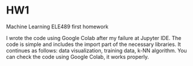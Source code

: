 # HW1
Machine Learning ELE489 first homework

I wrote the code using Google Colab after my failure at Jupyter IDE.
The code is simple and includes the import part of the necessary libraries.
It continues as follows: data visualization, training data, k-NN algorithm.
You can check the code using Google Colab, it works properly.
